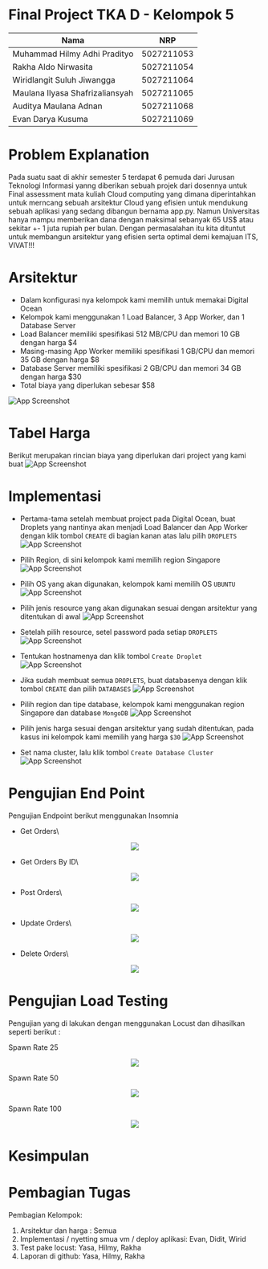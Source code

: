 # Final Project TKA D - Kelompok 5



| Nama                                                | NRP        |
| --------------------------------------------------- | ---------- |
| Muhammad Hilmy Adhi Pradityo  | 5027211053 |
| Rakha Aldo Nirwasita   | 5027211054 |
| Wiridlangit Suluh Jiwangga   | 5027211064 |
| Maulana Ilyasa Shafrizaliansyah  | 5027211065 | 
| Auditya Maulana Adnan  | 5027211068 |
| Evan Darya Kusuma  | 5027211069 |


# Problem Explanation

Pada suatu saat di akhir semester 5 terdapat 6 pemuda dari Jurusan Teknologi Informasi yanng diberikan sebuah projek dari dosennya untuk Final assessment mata kuliah Cloud computing yang dimana diperintahkan untuk merncang sebuah arsitektur Cloud yang efisien untuk mendukung sebuah aplikasi yang sedang dibangun bernama app.py. Namun Universitas hanya mampu memberikan dana dengan maksimal sebanyak 65 US$ atau sekitar +- 1 juta rupiah per bulan. Dengan permasalahan itu kita dituntut untuk membangun arsitektur yang efisien serta optimal demi kemajuan ITS, VIVAT!!!

# Arsitektur
- Dalam konfigurasi nya kelompok kami memilih untuk memakai Digital Ocean 
- Kelompok kami menggunakan 1 Load Balancer, 3 App Worker, dan 1 Database Server
- Load Balancer memiliki spesifikasi 512 MB/CPU dan memori 10 GB dengan harga $4
- Masing-masing App Worker memiliki spesifikasi 1 GB/CPU dan memori 35 GB dengan harga $8
- Database Server memiliki spesifikasi 2 GB/CPU dan memori 34 GB dengan harga $30
- Total biaya yang diperlukan sebesar $58

![App Screenshot](https://i.ibb.co/PxQHkJb/Whats-App-Image-2023-12-15-at-00-08-12.jpg)

# Tabel Harga
Berikut merupakan rincian biaya yang diperlukan dari project yang kami buat
![App Screenshot](https://i.ibb.co/jr94frQ/Whats-App-Image-2023-12-15-at-00-35-57.jpg)
  
# Implementasi
- Pertama-tama setelah membuat project pada Digital Ocean, buat Droplets yang nantinya akan menjadi Load Balancer dan App Worker dengan klik tombol `CREATE` di bagian kanan atas lalu pilih `DROPLETS`
![App Screenshot](https://i.ibb.co/JFB7NKV/Whats-App-Image-2023-12-14-at-22-52-57.jpg)

- Pilih Region, di sini kelompok kami memilih region Singapore
![App Screenshot](https://i.ibb.co/PW33bZY/Whats-App-Image-2023-12-14-at-22-54-43.jpg)

- Pilih OS yang akan digunakan, kelompok kami memilih OS `UBUNTU`
![App Screenshot](https://i.ibb.co/NLfhr17/Whats-App-Image-2023-12-14-at-22-55-09.jpg)

- Pilih jenis resource yang akan digunakan sesuai dengan arsitektur yang ditentukan di awal
![App Screenshot](https://i.ibb.co/LkSsTNH/Whats-App-Image-2023-12-14-at-22-55-43.jpg)

- Setelah pilih resource, setel password pada setiap `DROPLETS`
![App Screenshot](https://i.ibb.co/fkSZq2Z/Whats-App-Image-2023-12-14-at-22-56-03.jpg)

- Tentukan hostnamenya dan klik tombol `Create Droplet`
![App Screenshot](https://i.ibb.co/2580GsY/Whats-App-Image-2023-12-14-at-22-56-18.jpg)

- Jika sudah membuat semua `DROPLETS`, buat databasenya dengan klik tombol `CREATE` dan pilih `DATABASES`
![App Screenshot](https://i.ibb.co/m4NGGkh/Whats-App-Image-2023-12-14-at-23-09-19.jpg)

- Pilih region dan tipe database, kelompok kami menggunakan region Singapore dan database `MongoDB`
![App Screenshot](https://i.ibb.co/2n5rWPH/Whats-App-Image-2023-12-14-at-23-09-45.jpg)

- Pilih jenis harga sesuai dengan arsitektur yang sudah ditentukan, pada kasus ini kelompok kami memilih yang harga `$30`
![App Screenshot](https://i.ibb.co/hZJkbvx/Whats-App-Image-2023-12-14-at-23-10-03.jpg)

- Set nama cluster, lalu klik tombol `Create Database Cluster`
![App Screenshot](https://i.ibb.co/YybpVNB/Whats-App-Image-2023-12-14-at-23-10-24.jpg)

# Pengujian End Point
Pengujian Endpoint berikut menggunakan Insomnia
- Get Orders\

<p align="center">
    <img src="https://i.ibb.co/Ry9Ty0m/GET-ORDERS.png">
    
- Get Orders By ID\

<p align="center">
    <img src="https://i.ibb.co/R2j5vS8/GET-ORDERS-BY-ID.png">
    
- Post Orders\

<p align="center">
    <img src="https://i.ibb.co/d6pL0BP/POST-ORDERS.png">
    
- Update Orders\

<p align="center">
    <img src="https://i.ibb.co/gSGvDMb/UPDATE-ORDERS.png">
    
- Delete Orders\
<p align="center">
    <img src="https://i.ibb.co/j51s0bJ/DELETE-ORDER.png">
    
# Pengujian Load Testing

Pengujian yang di lakukan dengan menggunakan Locust dan dihasilkan seperti berikut :

Spawn Rate 25
<p align="center">
    <img src="https://i.ibb.co/jbgYxFP/image.png">

Spawn Rate 50
<p align="center">
    <img src="https://i.ibb.co/7r7q6Qw/image.png">

Spawn Rate 100
<p align="center">
    <img src="https://i.ibb.co/TLmYQW6/image.png">

  # Kesimpulan

  # Pembagian Tugas
  
  Pembagian Kelompok:
  
1. Arsitektur dan harga : Semua
2. Implementasi / nyetting smua vm / deploy aplikasi: Evan, Didit, Wirid
3. Test pake locust: Yasa, Hilmy, Rakha
4. Laporan di github: Yasa, Hilmy, Rakha




